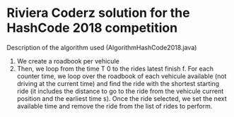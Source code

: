 Riviera Coderz solution for the HashCode 2018 competition
======================
Description of the algorithm used (AlgorithmHashCode2018.java)
1. We create a roadbook per vehicule
2. Then, we loop from the time T 0 to the rides latest finish f. 
For each counter time, we loop over the roadbook of each vehicule available (not driving at the current time) and find the ride with the shortest starting ride (it includes the distance to go to the ride from the vehicule current position and the earliest time s). Once the ride selected, we set the next available time and remove the ride from the list of rides to perform.
